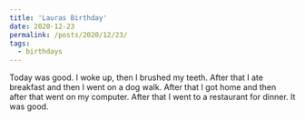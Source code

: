 ```yaml
---
title: 'Lauras Birthday'
date: 2020-12-23
permalink: /posts/2020/12/23/
tags:
  - birthdays
---
```


Today was good. I woke up, then I brushed my teeth. After that I ate breakfast and then I went on a dog walk. After that I got home and then after that went on my computer. After that I went to a restaurant for dinner. It was good.
